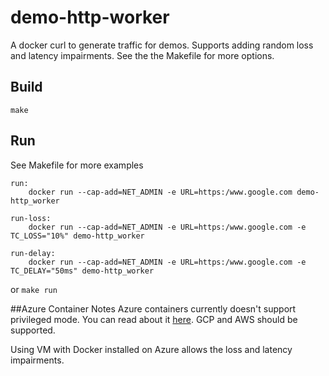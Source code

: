 # demo-http-worker
A docker curl to generate traffic for demos. Supports adding random loss and latency impairments.  See the the Makefile for more options.

## Build
```make```

## Run 
See Makefile for more examples
```
run:
	docker run --cap-add=NET_ADMIN -e URL=https:/www.google.com demo-http_worker

run-loss:
	docker run --cap-add=NET_ADMIN -e URL=https:/www.google.com -e TC_LOSS="10%" demo-http_worker

run-delay:
	docker run --cap-add=NET_ADMIN -e URL=https:/www.google.com -e TC_DELAY="50ms" demo-http_worker
 ```
 or 
```make run```

##Azure Container Notes
Azure containers currently doesn't support privileged mode.  You can read about it [here](https://feedback.azure.com/forums/602224-azure-container-instances/suggestions/33870166-aci-support-for-privileged-container).  GCP and AWS should be supported. 

Using VM with Docker installed on Azure allows the loss and latency impairments.
